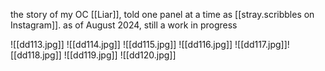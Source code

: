 the story of my OC [[Liar]], told one panel at a time as [[stray.scribbles on Instagram]]. as of August 2024, still a work in progress

![[dd113.jpg]]
![[dd114.jpg]]
![[dd115.jpg]]
![[dd116.jpg]]
![[dd117.jpg]]![[dd118.jpg]]
![[dd119.jpg]]
![[dd120.jpg]]